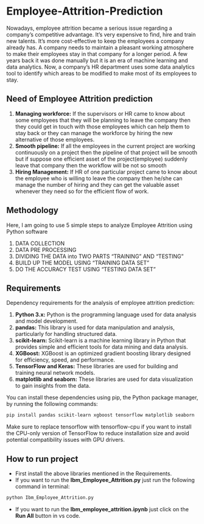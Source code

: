 # Employee-Attrition-Prediction
Nowadays, employee attrition became a serious issue regarding a company’s competitive advantage. It’s very expensive to find, hire and train new talents. It’s more cost-effective to keep the employees a company already has. A company needs to maintain a pleasant working atmosphere to make their employees stay in that company for a longer period. A few years back it was done manually but it is an era of machine learning and data analytics. Now, a company’s HR department uses some data analytics tool to identify which areas to be modified to make most of its employees to stay.

## Need of Employee Attrition prediction
1. __Managing workforce:__ If the supervisors or HR came to know about some employees that they will be planning to leave the company then they could get in touch with those employees which can help them to stay back or they can manage the workforce by hiring the new alternative of those employees.
2. __Smooth pipeline:__ If all the employees in the current project are working continuously on a project then the pipeline of that project will be smooth but if suppose one efficient asset of the project(employee) suddenly leave that company then the workflow will be not so smooth
3. __Hiring Management:__ If HR of one particular project came to know about the employee who is willing to leave the company then he/she can manage the number of hiring and they can get the valuable asset whenever they need so for the efficient flow of work.

## Methodology
Here, I am going to use 5 simple steps to analyze Employee Attrition using Python software
1. DATA COLLECTION
2. DATA PRE PROCESSING
3. DIVIDING THE DATA into TWO PARTS “TRAINING” AND “TESTING”
4. BUILD UP THE MODEL USING “TRAINING DATA SET”
5. DO THE ACCURACY TEST USING “TESTING DATA SET”


## Requirements
Dependency requirements for the analysis of employee attrition prediction:

1. __Python 3.x:__ Python is the programming language used for data analysis and model development.
2. __pandas:__ This library is used for data manipulation and analysis, particularly for handling structured data.
3. __scikit-learn:__ Scikit-learn is a machine learning library in Python that provides simple and efficient tools for data mining and data analysis.
4. __XGBoost:__ XGBoost is an optimized gradient boosting library designed for efficiency, speed, and performance.
5. __TensorFlow and Keras:__ These libraries are used for building and training neural network models.
6. __matplotlib and seaborn:__ These libraries are used for data visualization to gain insights from the data.

You can install these dependencies using pip, the Python package manager, by running the following commands:
```bash
pip install pandas scikit-learn xgboost tensorflow matplotlib seaborn
```
Make sure to replace tensorflow with tensorflow-cpu if you want to install the CPU-only version of TensorFlow to reduce installation size and avoid potential compatibility issues with GPU drivers.

## How to run project
* First install the above libraries mentioned in the Requirements.
* If you want to run the __Ibm_Employee_Attrition.py__ just run the following command in terminal:
```bash
python Ibm_Employee_Attrition.py
```
* If you want to run the __Ibm_employee_attrition.ipynb__ just click on the __Run All__ button in vs code.
